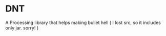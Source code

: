 # DNT
A Processing library that helps making bullet hell ( I lost src, so it includes only jar. sorry! )
